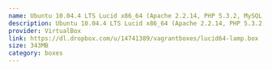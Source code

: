```yaml
---
name: Ubuntu 10.04.4 LTS Lucid x86_64 (Apache 2.2.14, PHP 5.3.2, MySQL 5.1.66)
description: Ubuntu 10.04.4 LTS Lucid x86_64 (Apache 2.2.14, PHP 5.3.2, MySQL 5.1.66)
provider: VirtualBox
link: https://dl.dropbox.com/u/14741389/vagrantboxes/lucid64-lamp.box
size: 343MB
category: boxes
---
```

